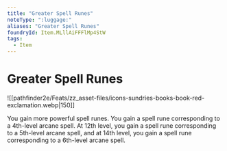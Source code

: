 ```yaml
---
title: "Greater Spell Runes"
noteType: ":luggage:"
aliases: "Greater Spell Runes"
foundryId: Item.MLllAiFFFlMp4StW
tags:
  - Item
---
```


# Greater Spell Runes
![[pathfinder2e/Feats/zz_asset-files/icons-sundries-books-book-red-exclamation.webp|150]]

You gain more powerful spell runes. You gain a spell rune corresponding to a 4th-level arcane spell. At 12th level, you gain a spell rune corresponding to a 5th-level arcane spell, and at 14th level, you gain a spell rune corresponding to a 6th-level arcane spell.

